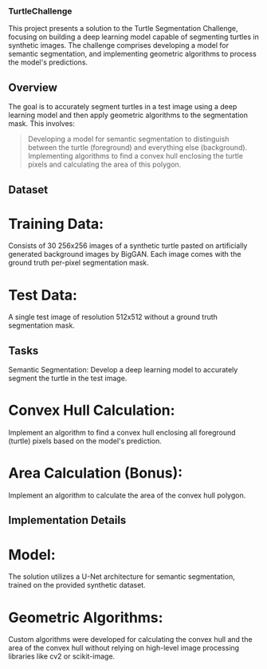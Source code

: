 ### TurtleChallenge

This project presents a solution to the Turtle Segmentation Challenge, focusing on building a deep learning model capable of segmenting turtles in synthetic images. The challenge comprises developing a model for semantic segmentation, and implementing geometric algorithms to process the model's predictions.

## Overview
The goal is to accurately segment turtles in a test image using a deep learning model and then apply geometric algorithms to the segmentation mask. This involves:
> Developing a model for semantic segmentation to distinguish between the turtle (foreground) and everything else (background).
> Implementing algorithms to find a convex hull enclosing the turtle pixels and calculating the area of this polygon.

## Dataset
# Training Data: 
Consists of 30 256x256 images of a synthetic turtle pasted on artificially generated background images by BigGAN. Each image comes with the ground truth per-pixel segmentation mask.
# Test Data: 
A single test image of resolution 512x512 without a ground truth segmentation mask.

## Tasks
Semantic Segmentation: Develop a deep learning model to accurately segment the turtle in the test image.
# Convex Hull Calculation: 
Implement an algorithm to find a convex hull enclosing all foreground (turtle) pixels based on the model's prediction.
# Area Calculation (Bonus): 
Implement an algorithm to calculate the area of the convex hull polygon.

## Implementation Details
# Model: 
The solution utilizes a U-Net architecture for semantic segmentation, trained on the provided synthetic dataset.
# Geometric Algorithms: 
Custom algorithms were developed for calculating the convex hull and the area of the convex hull without relying on high-level image processing libraries like cv2 or scikit-image.
